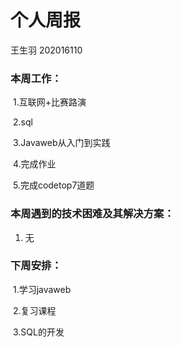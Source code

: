 # 个人周报

王生羽 202016110

### 本周工作：

​	1.互联网+比赛路演

​	2.sql

​	3.Javaweb从入门到实践

​	4.完成作业

​	5.完成codetop7道题

### 本周遇到的技术困难及其解决方案：

1. 无

### 下周安排：

​	1.学习javaweb

​	2.复习课程

​	3.SQL的开发

